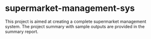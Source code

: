 # supermarket-management-sys
This project is aimed at creating a complete supermarket management system.
The project summary with sample outputs are provided in the summary report. 
